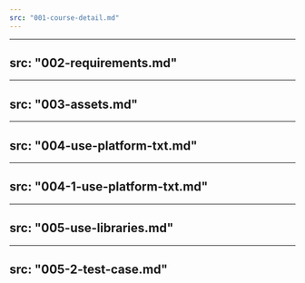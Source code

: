 ```yaml
---
src: "001-course-detail.md"
---
```


---
src: "002-requirements.md"
---

---
src: "003-assets.md"
---

---
src: "004-use-platform-txt.md"
---

---
src: "004-1-use-platform-txt.md"
---

---
src: "005-use-libraries.md"
---

---
src: "005-2-test-case.md"
---